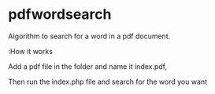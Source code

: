 # pdfwordsearch
Algorithm to search for a word in a pdf document.

:How it works

Add a pdf file in the folder and name it index.pdf,

Then run the index.php file and search for the word you want
